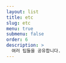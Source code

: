 ```yaml
---
layout: list
title: etc
slug: etc
menu: true
submenu: false
order: 6
description: >
  여러 팁들을 공유합니다.
---
```

